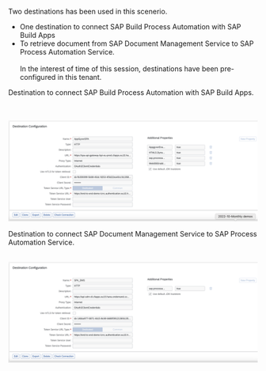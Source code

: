 Two destinations has been used in this scenerio.<br>
- One destination to connect SAP Build Process Automation with SAP Build Apps 
- To retrieve document from SAP Document Management Service to SAP Process Automation Service.<br><br>
In the interest of time of this session, destinations have been pre-configured in this tenant. <br>


Destination to connect SAP Build Process Automation with SAP Build Apps. 

<br><br>
![](images/Screenshot%202022-10-28%20at%2013.23.50.png)



Destination to connect SAP Document Management Service to SAP Process Automation Service.<br><br>

![](images/Screenshot%202022-10-28%20at%2013.24.47.png)

